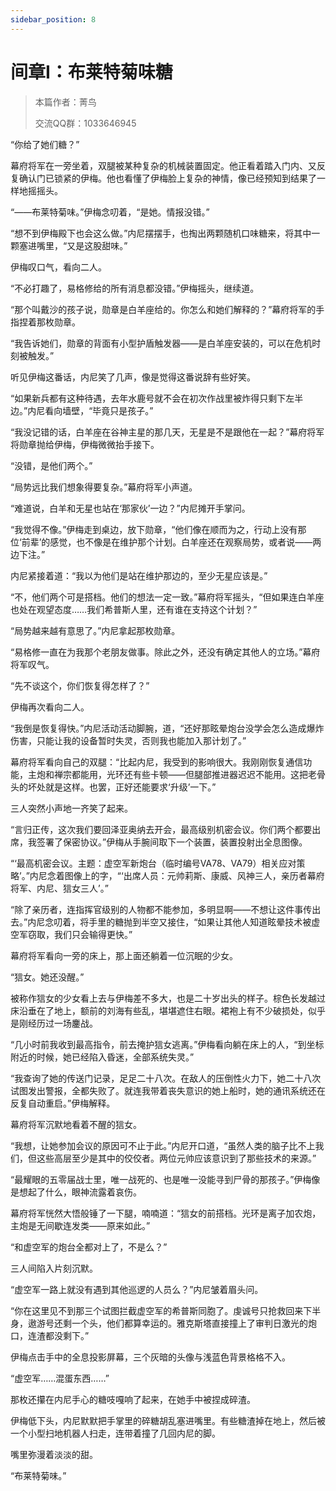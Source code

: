 ```yaml
---
sidebar_position: 8
---
```


# 间章I：布莱特菊味糖

> 本篇作者：菁鸟
>
> 交流QQ群：1033646945

“你给了她们糖？”

幕府将军在一旁坐着，双腿被某种复杂的机械装置固定。他正看着踏入门内、又反复确认门已锁紧的伊梅。他也看懂了伊梅脸上复杂的神情，像已经预知到结果了一样地摇摇头。

“——布莱特菊味。”伊梅念叨着，“是她。情报没错。”

“想不到伊梅殿下也会这么做。”内尼摆摆手，也掏出两颗随机口味糖来，将其中一颗塞进嘴里，“又是这股甜味。”

伊梅叹口气，看向二人。

“不必打趣了，易格修给的所有消息都没错。”伊梅摇头，继续道。

“那个叫戴沙的孩子说，勋章是白羊座给的。你怎么和她们解释的？”幕府将军的手指捏着那枚勋章。

“我告诉她们，勋章的背面有小型护盾触发器——是白羊座安装的，可以在危机时刻被触发。”

听见伊梅这番话，内尼笑了几声，像是觉得这番说辞有些好笑。

“如果新兵都有这种待遇，去年水鹿号就不会在初次作战里被炸得只剩下左半边。”内尼看向墙壁，“毕竟只是孩子。”

“我没记错的话，白羊座在谷神主星的那几天，无星是不是跟他在一起？”幕府将军将勋章抛给伊梅，伊梅微微抬手接下。

“没错，是他们两个。”

“局势远比我们想象得要复杂。”幕府将军小声道。

“难道说，白羊和无星也站在‘那家伙’一边？”内尼摊开手掌问。

“我觉得不像。”伊梅走到桌边，放下勋章，“他们像在顺而为之，行动上没有那位‘前辈’的感觉，也不像是在维护那个计划。白羊座还在观察局势，或者说——两边下注。”

内尼紧接着道：“我以为他们是站在维护那边的，至少无星应该是。”

“不，他们两个可是搭档。他们的想法一定一致。”幕府将军摇头，“但如果连白羊座也处在观望态度……我们希普斯人里，还有谁在支持这个计划？”

“局势越来越有意思了。”内尼拿起那枚勋章。

“易格修一直在为我那个老朋友做事。除此之外，还没有确定其他人的立场。”幕府将军叹气。

“先不谈这个，你们恢复得怎样了？”

伊梅再次看向二人。

“我倒是恢复得快。”内尼活动活动脚腕，道，“还好那眩晕炮台没学会怎么造成爆炸伤害，只能让我的设备暂时失灵，否则我也能加入那计划了。”

幕府将军看向自己的双腿：“比起内尼，我受到的影响很大。我刚刚恢复通信功能，主炮和禅宗都能用，光环还有些卡顿——但腿部推进器迟迟不能用。这把老骨头的坏处就是这样。也罢，正好还能要求‘升级’一下。”

三人突然小声地一齐笑了起来。

“言归正传，这次我们要回泽亚奥纳去开会，最高级别机密会议。你们两个都要出席，我签署了保密协议。”伊梅从手腕间取下一个装置，装置投射出全息图像。

“‘最高机密会议。主题：虚空军新炮台（临时编号VA78、VA79）相关应对策略’。”内尼念着图像上的字，“‘出席人员：元帅莉斯、康威、风神三人，亲历者幕府将军、内尼、狺女三人’。”

“除了亲历者，连指挥官级别的人物都不能参加，多明显啊——不想让这件事传出去。”内尼念叨着，将手里的糖抛到半空又接住，“如果让其他人知道眩晕技术被虚空军窃取，我们只会输得更快。” 

幕府将军看向一旁的床上，那上面还躺着一位沉眠的少女。

“狺女。她还没醒。”

被称作狺女的少女看上去与伊梅差不多大，也是二十岁出头的样子。棕色长发越过床沿垂在了地上，额前的刘海有些乱，堪堪遮住右眼。裙袍上有不少破损处，似乎是刚经历过一场鏖战。

“几小时前我收到最高指令，前去掩护狺女逃离。”伊梅看向躺在床上的人，“到坐标附近的时候，她已经陷入昏迷，全部系统失灵。”

“我查询了她的传送门记录，足足二十八次。在敌人的压倒性火力下，她二十八次试图发出警报，全都失败了。就连我带着丧失意识的她上船时，她的通讯系统还在反复自动重启。”伊梅解释。

幕府将军沉默地看着不醒的狺女。

“我想，让她参加会议的原因可不止于此。”内尼开口道，“虽然人类的脑子比不上我们，但这些高层至少是其中的佼佼者。两位元帅应该意识到了那些技术的来源。”

“最耀眼的五零届战士里，唯一战死的、也是唯一没能寻到尸骨的那孩子。”伊梅像是想起了什么，眼神流露着哀伤。

幕府将军恍然大悟般锤了一下腿，喃喃道：“狺女的前搭档。光环是离子加农炮，主炮是无间歇连发类——原来如此。”

“和虚空军的炮台全都对上了，不是么？”

三人间陷入片刻沉默。

“虚空军一路上就没有遇到其他巡逻的人员么？”内尼皱着眉头问。

“你在这里见不到那三个试图拦截虚空军的希普斯同胞了。虔诚号只抢救回来下半身，遨游号还剩一个头，他们都算幸运的。雅克斯塔直接撞上了审判日激光的炮口，连渣都没剩下。”

伊梅点击手中的全息投影屏幕，三个灰暗的头像与浅蓝色背景格格不入。

“虚空军……混蛋东西……”

那枚还攥在内尼手心的糖吱嘎响了起来，在她手中被捏成碎渣。

伊梅低下头，内尼默默把手掌里的碎糖胡乱塞进嘴里。有些糖渣掉在地上，然后被一个小型扫地机器人扫走，连带着撞了几回内尼的脚。

嘴里弥漫着淡淡的甜。

“布莱特菊味。”
